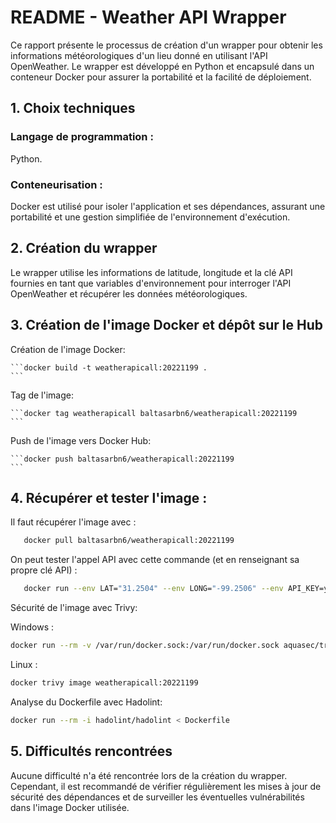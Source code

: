 # README - Weather API Wrapper

Ce rapport présente le processus de création d'un wrapper pour obtenir les informations météorologiques d'un lieu donné en utilisant l'API OpenWeather. Le wrapper est développé en Python et encapsulé dans un conteneur Docker pour assurer la portabilité et la facilité de déploiement.

## 1. Choix techniques
### Langage de programmation : 
Python.

### Conteneurisation : 
Docker est utilisé pour isoler l'application et ses dépendances, assurant une portabilité et une gestion simplifiée de l'environnement d'exécution.

## 2. Création du wrapper
Le wrapper utilise les informations de latitude, longitude et la clé API fournies en tant que variables d'environnement pour interroger l'API OpenWeather et récupérer les données météorologiques.

## 3. Création de l'image Docker et dépôt sur le Hub
   Création de l'image Docker:
   
    ```docker build -t weatherapicall:20221199 .
    ```

   Tag de l'image:
   
    ```docker tag weatherapicall baltasarbn6/weatherapicall:20221199
    ```

   Push de l'image vers Docker Hub:
   
    ```docker push baltasarbn6/weatherapicall:20221199
    ```

## 4. Récupérer et tester l'image : 

Il faut récupérer l'image avec : 
   ```bash
      docker pull baltasarbn6/weatherapicall:20221199
   ```

On peut tester l'appel API avec cette commande (et en renseignant sa propre clé API) : 
   ```bash
      docker run --env LAT="31.2504" --env LONG="-99.2506" --env API_KEY=your_api_key baltasarbn6/weatherapicall:20221199
   ```

Sécurité de l'image avec Trivy:

Windows :
```bash
docker run --rm -v /var/run/docker.sock:/var/run/docker.sock aquasec/trivy image weatherapicall:20221199
```
Linux :
```bash
docker trivy image weatherapicall:20221199
```

Analyse du Dockerfile avec Hadolint:
```bash
docker run --rm -i hadolint/hadolint < Dockerfile
```


## 5. Difficultés rencontrées
Aucune difficulté n'a été rencontrée lors de la création du wrapper. Cependant, il est recommandé de vérifier régulièrement les mises à jour de sécurité des dépendances et de surveiller les éventuelles vulnérabilités dans l'image Docker utilisée.
